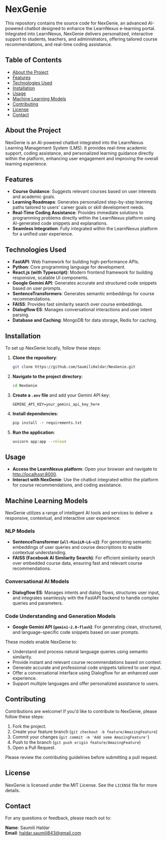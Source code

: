 # NexGenie

This repository contains the source code for NexGenie, an advanced AI-powered chatbot designed to enhance the LearnNexus e-learning portal. Integrated into LearnNexus, NexGenie delivers personalized, interactive support to students, teachers, and administrators, offering tailored course recommendations, and real-time coding assistance.

## Table of Contents

- [About the Project](#about-the-project)
- [Features](#features)
- [Technologies Used](#technologies-used)
- [Installation](#installation)
- [Usage](#usage)
- [Machine Learning Models](#machine-learning-models)
- [Contributing](#contributing)
- [License](#license)
- [Contact](#contact)

## About the Project

NexGenie is an AI-powered chatbot integrated into the LearnNexus Learning Management System (LMS). It provides real-time academic support, coding assistance, and personalized learning guidance directly within the platform, enhancing user engagement and improving the overall learning experience.

## Features

- **Course Guidance**: Suggests relevant courses based on user interests and academic goals.
- **Learning Roadmaps**: Generates personalized step-by-step learning paths tailored to users' career goals or skill development needs.
- **Real-Time Coding Assistance**: Provides immediate solutions to programming problems directly within the LearnNexus platform using AI-generated code snippets and explanations.
- **Seamless Integration**: Fully integrated within the LearnNexus platform for a unified user experience.

## Technologies Used

- **FastAPI**: Web framework for building high-performance APIs.
- **Python**: Core programming language for development.
- **React.js (with Typescript)**: Modern frontend framework for building responsive, scalable UI components.
- **Google Gemini API**: Generates accurate and structured code snippets based on user prompts.
- **SentenceTransformers**: Generates semantic embeddings for course recommendations.
- **FAISS**: Provides fast similarity search over course embeddings.
- **Dialogflow ES**: Manages conversational interactions and user intent parsing.
- **Database and Caching**: MongoDB for data storage, Redis for caching.

## Installation

To set up NexGenie locally, follow these steps:

1. **Clone the repository**:
    ```bash
    git clone https://github.com/SaumiliHaldar/NexGenie.git
    ```
2. **Navigate to the project directory**:
    ```bash
    cd NexGenie
    ```
3. **Create a `.env` file** and add your Gemini API key:
    ```env
    GEMINI_API_KEY=your_gemini_api_key_here
    ```
4. **Install dependencies**:
    ```bash
    pip install -r requirements.txt
    ```
5. **Run the application**:
    ```bash
    uvicorn app:app --reload
    ```

## Usage

- **Access the LearnNexus platform**: Open your browser and navigate to [http://localhost:8000](http://localhost:8000).
- **Interact with NexGenie**: Use the chatbot integrated within the platform for course recommendations, and coding assistance.

## Machine Learning Models

NexGenie utilizes a range of intelligent AI tools and services to deliver a responsive, contextual, and interactive user experience:

### NLP Models
- **SentenceTransformer (`all-MiniLM-L6-v2`)**: For generating semantic embeddings of user queries and course descriptions to enable contextual understanding.
- **FAISS (Facebook AI Similarity Search)**: For efficient similarity search over embedded course data, ensuring fast and relevant course recommendations.

### Conversational AI Models
- **Dialogflow ES**: Manages intents and dialog flows, structures user input, and integrates seamlessly with the FastAPI backend to handle complex queries and parameters.

### Code Understanding and Generation Models
- **Google Gemini API (`gemini-2.0-flash`)**: For generating clean, structured, and language-specific code snippets based on user prompts.

These models enable NexGenie to:
- Understand and process natural language queries using semantic similarity.
- Provide instant and relevant course recommendations based on context.
- Generate accurate and professional code snippets tailored to user input.
- Offer a conversational interface using Dialogflow for an enhanced user experience.
- Support multiple languages and offer personalized assistance to users.

## Contributing

Contributions are welcome! If you'd like to contribute to NexGenie, please follow these steps:

1. Fork the project.
2. Create your feature branch (`git checkout -b feature/AmazingFeature`)
3. Commit your changes (`git commit -m 'Add some AmazingFeature'`)
4. Push to the branch (`git push origin feature/AmazingFeature`)
5. Open a Pull Request.

Please review the contributing guidelines before submitting a pull request.

## License

NexGenie is licensed under the MIT License. See the `LICENSE` file for more details.

## Contact

For any questions or feedback, please reach out to:

**Name**: Saumili Haldar  
**Email**: haldar.saumili843@gmail.com
